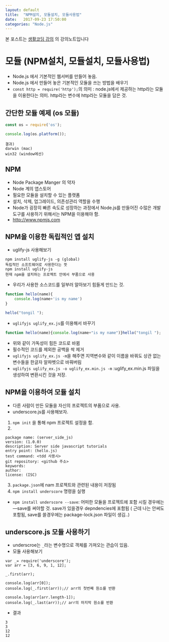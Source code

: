 ```yaml
---
layout: default
title:  "NPM설치, 모듈설치, 모듈사용법"
date:   2017-09-23 17:50:00
categories: "Node.js"
---
```


본 포스트는 [생활코딩 강의](https://www.inflearn.com/course/nodejs-강좌-생활코딩)  의 강의노트입니다


# 모듈 (NPM설치, 모듈설치, 모듈사용법)
* Node.js 에서 기본적인 웹서버를 만들어 놓음.
* Node.js 에서 만들어 놓은 기본적인 모듈을 쓰는 방법을 배우기
* `const http = require('http');`의 의미 : node.js에서 제공하는 http라는 모듈을 이용한다는 의미. http라는 변수에 http라는 모듈을 담은 것.



## 간단한 모듈 예제 (os 모듈)
```javascript
const os = require('os');

console.log(os.platform());
```
```
결과)
darwin (mac)
win32 (window에선)
```


## NPM
* Node Package Manger 의 약자
* Node 계의 앱스토어
* 필요한 모듈을 설치할 수 있는 플랫폼
* 설치, 삭제, 업그레이드, 의존성관리 역할을 수행
* Node가 굉장히 빠른 속도로 성장하는 과정에서 Node.js를 만들어진 수많은 개발도구를 사용하기 위해서는 NPM을 이용해야 함.
* http://www.npmjs.com



## NPM을 이용한 독립적인 앱 설치
* uglify-js 사용해보기
```
npm install uglify-js -g (global)
독립적인 소프트웨어로 사용한다는 뜻
npm install uglify-js
현재 npm을 설치하는 프로젝트 안에서 부품으로 사용
```
* 우리가 사용한 소스코드를 일부러 알아보기 힘들게 만드는 것.
```javascript
function hello(name){
    console.log(name+'is my name')
}

hello("tongil ");
```
* `uglifyjs uglify_ex.js`를 이용해서 바꾸기
```javascript
function hello(name){console.log(name+"is my name")}hello("tongil ");
```
* 위와 같이 가독성이 힘든 코드로 바뀜
* 필수적인 코드를 제외한 공백을 싹 제거
* `uglifyjs uglify_ex.js -m`을 해주면 지역변수와 같이 이름을 바꿔도 상관 없는 변수들을 한글자 알파벳으로 바꿔버림
* `uglifyjs uglify_ex.js -o uglify_ex.min.js -m` :uglify_ex.min.js 파일을 생성하여 변환시킨 것을 저장.



## NPM을 이용하여 모듈 설치
* 다른 사람이 만든 모듈을 자신의 프로젝트의 부품으로 사용.
* underscore.js를 사용해보자.

1. `npm init`  을 통해 npm 프로젝트 설정을 함.
2.
```
package name: (server_side_js)
version: (1.0.0)
description: Server side javascript tutorials
entry point: (hello.js)
test command: <tdd 사용시>
git repository: <github 주소>
keywords:
author:
license: (ISC)
```
3. `package.json`에 nam 프로젝트와 관련된 내용이 저장됨
4. `npm install underscore` 명령을 실행

* `npm install underscore --save`: 어떠한 모듈을 프로젝트에 포함 시킬 경우에는 —save를 써야할 것. save가 있을경우 depndencies에 포함됨 ( 근데 나는 안써도 포함됨, save를 쓸경우에는 package-lock.json 파일이 생김..)



## underscore.js 모듈 사용하기
* underscroe는 `_`라는 변수명으로 객체를 가져오는 관습이 있음.
* 모듈 사용해보기
```javascrit
var _= require('underscore');
var arr = [3, 6, 9, 1, 12];

_.first(arr);

console.log(arr[0]);
console.log(_.first(arr));// arr의 첫번째 원소를 반환

console.log(arr[arr.length-1]);
console.log(_.last(arr));// arr의 마지막 원소를 반환
```
* 결과
```
3
3
12
12
```
